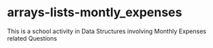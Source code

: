 # arrays-lists-montly_expenses
This is a school activity in Data Structures involving Monthly Expenses related Questions
